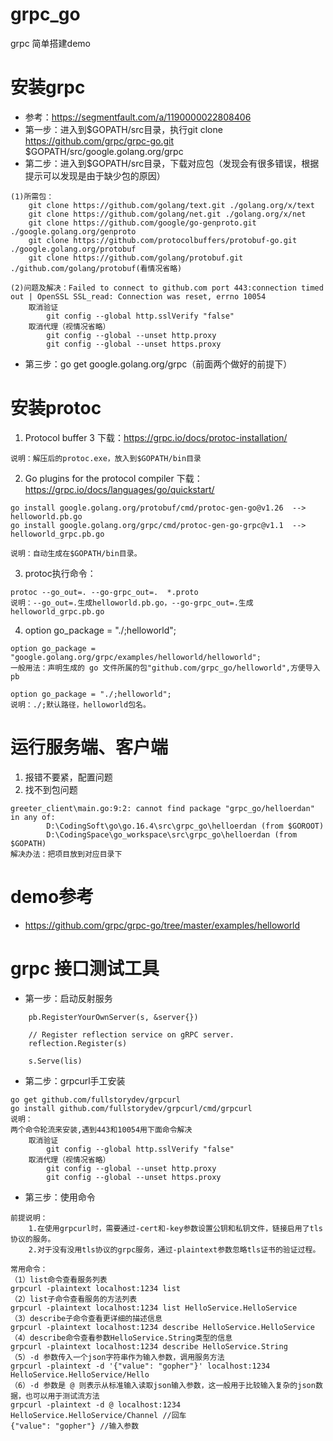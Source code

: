 # grpc_go
grpc 简单搭建demo

# 安装grpc
- 参考：https://segmentfault.com/a/1190000022808406
- 第一步：进入到$GOPATH/src目录，执行git clone https://github.com/grpc/grpc-go.git $GOPATH/src/google.golang.org/grpc
- 第二步：进入到$GOPATH/src目录，下载对应包（发现会有很多错误，根据提示可以发现是由于缺少包的原因）
```
(1)所需包：
    git clone https://github.com/golang/text.git ./golang.org/x/text
    git clone https://github.com/golang/net.git ./golang.org/x/net
    git clone https://github.com/google/go-genproto.git ./google.golang.org/genproto
    git clone https://github.com/protocolbuffers/protobuf-go.git ./google.golang.org/protobuf
    git clone https://github.com/golang/protobuf.git ./github.com/golang/protobuf(看情况省略)

(2)问题及解决：Failed to connect to github.com port 443:connection timed out | OpenSSL SSL_read: Connection was reset, errno 10054
    取消验证
        git config --global http.sslVerify "false"
    取消代理（视情况省略）
        git config --global --unset http.proxy
        git config --global --unset https.proxy

```
- 第三步：go get google.golang.org/grpc（前面两个做好的前提下）

# 安装protoc
1. Protocol buffer 3 下载：https://grpc.io/docs/protoc-installation/
```
说明：解压后的protoc.exe，放入到$GOPATH/bin目录
```
2. Go plugins for the protocol compiler 下载：https://grpc.io/docs/languages/go/quickstart/
```
go install google.golang.org/protobuf/cmd/protoc-gen-go@v1.26  --> helloworld.pb.go
go install google.golang.org/grpc/cmd/protoc-gen-go-grpc@v1.1  --> helloworld_grpc.pb.go

说明：自动生成在$GOPATH/bin目录。
```
3. protoc执行命令：
```
protoc --go_out=. --go-grpc_out=.  *.proto
说明：--go_out=.生成helloworld.pb.go，--go-grpc_out=.生成helloworld_grpc.pb.go
```

4. option go_package = "./;helloworld";
```
option go_package = "google.golang.org/grpc/examples/helloworld/helloworld";
一般用法：声明生成的 go 文件所属的包"github.com/grpc_go/helloworld",方便导入pb

option go_package = "./;helloworld";
说明：./;默认路径，helloworld包名。
```

# 运行服务端、客户端
1. 报错不要紧，配置问题
2. 找不到包问题
```
greeter_client\main.go:9:2: cannot find package "grpc_go/helloerdan" in any of:
        D:\CodingSoft\go\go.16.4\src\grpc_go\helloerdan (from $GOROOT)
        D:\CodingSpace\go_workspace\src\grpc_go\helloerdan (from $GOPATH)
解决办法：把项目放到对应目录下
```

# demo参考
- https://github.com/grpc/grpc-go/tree/master/examples/helloworld


# grpc 接口测试工具
- 第一步：启动反射服务
```
    pb.RegisterYourOwnServer(s, &server{})

    // Register reflection service on gRPC server.
    reflection.Register(s)

    s.Serve(lis)
```
- 第二步：grpcurl手工安装
```
go get github.com/fullstorydev/grpcurl
go install github.com/fullstorydev/grpcurl/cmd/grpcurl
说明：
两个命令轮流来安装,遇到443和10054用下面命令解决
    取消验证
        git config --global http.sslVerify "false"
    取消代理（视情况省略）
        git config --global --unset http.proxy
        git config --global --unset https.proxy
```
- 第三步：使用命令
```
前提说明：
    1.在使用grpcurl时，需要通过-cert和-key参数设置公钥和私钥文件，链接启用了tls协议的服务。
    2.对于没有没用tls协议的grpc服务，通过-plaintext参数忽略tls证书的验证过程。

常用命令：
（1）list命令查看服务列表
grpcurl -plaintext localhost:1234 list
（2）list子命令查看服务的方法列表
grpcurl -plaintext localhost:1234 list HelloService.HelloService
（3）describe子命令查看更详细的描述信息
grpcurl -plaintext localhost:1234 describe HelloService.HelloService
（4）describe命令查看参数HelloService.String类型的信息
grpcurl -plaintext localhost:1234 describe HelloService.String
（5）-d 参数传入一个json字符串作为输入参数，调用服务方法
grpcurl -plaintext -d '{"value": "gopher"}' localhost:1234 HelloService.HelloService/Hello
（6）-d 参数是 @ 则表示从标准输入读取json输入参数，这一般用于比较输入复杂的json数据，也可以用于测试流方法
grpcurl -plaintext -d @ localhost:1234 HelloService.HelloService/Channel //回车
{"value": "gopher"} //输入参数
```